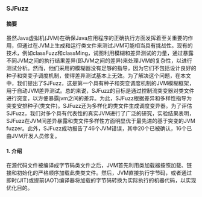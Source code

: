 ### SJFuzz

#### 摘要

虽然Java虚拟机(JVM)在确保Java应用程序的正确执行方面发挥着至关重要的作用，但通过在JVM上生成和运行类文件来测试JVM可能相当具有挑战性。现有的技术，例如classFuzz和classMing，试图利用模糊和差异测试的力量，通过暴露不同JVM之间的执行结果差异(即JVM之间的差异)来处理JVM的复杂性，以进行测试分析。然而，他们采用的模糊器没有足够的指导，因为它们不包括设计良好的种子和突变子调度机制，使得差异测试基本上无效。为了解决这个问题，在本文中，我们提出了SJFuzz，这是第一个具有种子和突变调度机制的JVM模糊框架，用于自动JVM差异测试。总的来说，SJFuzz的目标是通过控制流突变器对类文件进行突变，以方便暴露jvm之间的差异。为此，SJFuzz根据差异和多样性指导为突变安排种子(类文件)。SJFuzz还为多样化的类文件生成调度变异器。为了评估SJFuzz，我们对多个具有代表性的真实JVM进行了广泛的研究，实验结果表明，SJFuzz在JVM间差异暴露和类文件多样性方面明显优于最先进的基于突变的JVM fuzzer。此外，SJFuzz成功报告了46个JVM错误，其中20个已被确认，16个已由JVM开发人员修复。

 #### 1. 介绍

在源代码文件被编译成字节码类文件之后，JVM首先利用类加载器按照加载、链接和初始化的严格顺序加载此类类文件。然后，JVM直接执行字节码，或者通过即时(JIT)或提前(AOT)编译器将加载的字节码转换为实际执行的机器代码，以实现优化目的。

